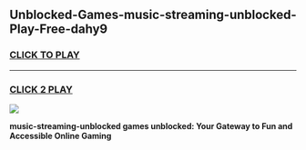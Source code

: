 
## Unblocked-Games-music-streaming-unblocked-Play-Free-dahy9
<h3>
<a href="https://premium76.site?title=music-streaming-unblocked&ref=21A">CLICK TO PLAY</a></h3>
<hr>

<h3>
<a href="https://premium76.site?title=music-streaming-unblocked&ref=21A">CLICK 2 PLAY</a>
  
</h3>

<a href="https://premium76.site?title=music-streaming-unblocked&ref=21A"><img src="https://clearcache.store/games.png"></a>


**music-streaming-unblocked games unblocked: Your Gateway to Fun and Accessible Online Gaming**

